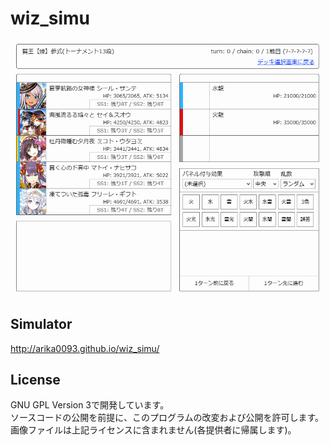 wiz_simu
====
![](https://raw.githubusercontent.com/Arika0093/wiz_simu/gh_pages/image/demo.gif)

## Simulator
<http://arika0093.github.io/wiz_simu/>

## License
GNU GPL Version 3で開発しています。  
ソースコードの公開を前提に、このプログラムの改変および公開を許可します。  
画像ファイルは上記ライセンスに含まれません(各提供者に帰属します)。  